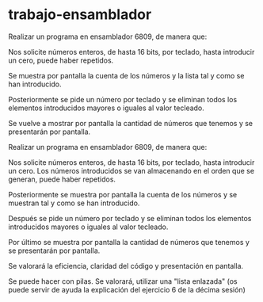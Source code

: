 # trabajo-ensamblador

Realizar un programa en ensamblador 6809, de manera que:

Nos solicite números enteros, de hasta 16 bits, por teclado, hasta introducir un cero, puede haber repetidos.

Se muestra por pantalla la cuenta de los números y la lista tal y como se han introducido.

Posteriormente se pide un número por teclado y se eliminan todos los elementos introducidos mayores o iguales al valor tecleado.

Se vuelve a mostrar por pantalla la cantidad de números que tenemos y se presentarán por pantalla.

Realizar un programa en ensamblador 6809, de manera que:

Nos solicite números enteros, de hasta 16 bits, por teclado, hasta introducir un cero. Los números introducidos se van almacenando en el orden que se generan, puede haber repetidos.

Posteriormente se muestra por pantalla la cuenta de los números y se muestran tal y como se han introducido.

Después se pide un número por teclado y se eliminan todos los elementos introducidos mayores o iguales al valor tecleado.

Por último se muestra por pantalla la cantidad de números que tenemos y se presentarán por pantalla.

Se valorará la eficiencia, claridad del código y presentación en pantalla.

Se puede hacer con pilas. Se valorará, utilizar una "lista enlazada" (os puede servir de ayuda la explicación del ejercicio 6 de la décima sesión)
